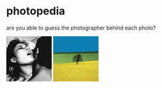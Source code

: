# photopedia
are you able to guess the photographer behind each photo?

[![Nobuyoshi Araki](photos/nobuyoshi-araki-01-thumb.jpg)](araki.md)
![Franco Fontana](photos/franco-fontana-01-thumb.jpg)
